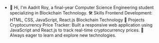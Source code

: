 - 👋 Hi, I'm Aadrit Roy, a final-year Computer Science Engineering student specializing in Blockchain Technology.
🛠️ Skills
Frontend Development: HTML, CSS, JavaScript, React.js
Blockchain Technology
💼 Projects
Cryptocurrency Price Tracker: Built a responsive web application using JavaScript and React.js to track real-time cryptocurrency prices.
🌱 Always eager to learn and explore new technologies.













<!---
kingig/kingig is a ✨ special ✨ repository because its `README.md` (this file) appears on your GitHub profile.
You can click the Preview link to take a look at your changes.
--->
